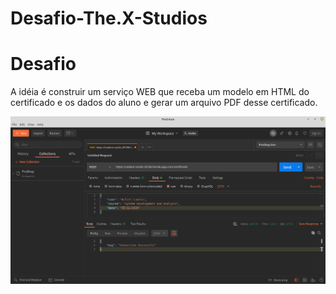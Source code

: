 # Desafio-The.X-Studios

# Desafio
A idéia é construir um serviço WEB que receba um modelo em HTML do certificado e os dados do aluno e gerar um arquivo PDF desse certificado.

![](/Validation.png?raw=true)
